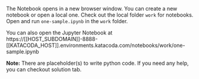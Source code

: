 The Notebook opens in a new browser window. You can create a new notebook or open a local one. Check out the local folder `work` for notebooks. Open and run `one-sample.ipynb` in the `work` folder.

You can also open the Jupyter Notebook at https://[[HOST_SUBDOMAIN]]-8888-[[KATACODA_HOST]].environments.katacoda.com/notebooks/work/one-sample.ipynb

**Note:**
There are placeholder(s) to write python code. If you need any help, you can checkout solution tab.